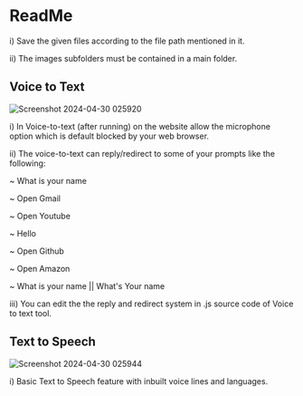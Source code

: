 # ReadMe

i) Save the given files according to the file path mentioned in it. 

ii)  The images subfolders must be contained in a main folder. 





## Voice to Text



![Screenshot 2024-04-30 025920](https://github.com/AllamSanjayKumar/Voice-to-Text-Tool/assets/140828860/fb7c23d3-a47d-42e2-9df1-1fff41d8880c)




i) In Voice-to-text (after running) on the website allow the      microphone option which is default blocked by your web browser. 

ii) The voice-to-text can reply/redirect to some of your prompts   like the following:

 ~ What is your name

 ~ Open Gmail

 ~ Open Youtube

 ~ Hello

 ~ Open Github 

 ~ Open Amazon      

 ~ What is your name || What's Your name    

iii) You can edit the the reply and redirect system in .js source code of Voice to text tool.
## Text to Speech



![Screenshot 2024-04-30 025944](https://github.com/AllamSanjayKumar/Voice-to-Text-Tool/assets/140828860/343de9a1-2525-43e4-bc3d-db74cfc7ca19)



i) Basic Text to Speech feature with inbuilt voice lines and languages.
